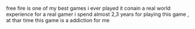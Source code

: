 free fire is one of my best games i ever played it conain a  real world experience for a real gamer
i spend almost 2,3 years for playing this game , at thar time this game is a addiction for me
